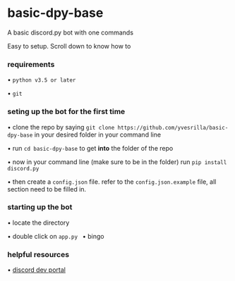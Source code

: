 # basic-dpy-base
A basic discord.py bot with one commands

Easy to setup. Scroll down to know how to

### requirements
• `python v3.5 or later`

• `git`


### seting up the bot for the first time
• clone the repo by saying `git clone https://github.com/yvesrilla/basic-dpy-base` in your desired folder in your command line

• run `cd basic-dpy-base` to get **into** the folder of the repo

• now in your command line (make sure to be in the folder) run `pip install discord.py`

• then create a `config.json` file. refer to the `config.json.example` file, all section need to be filled in.

### starting up the bot
• locate the directory

• double click on `app.py
`
• bingo

### helpful resources
•  [discord dev portal](https://discord.com/developers/applications)
